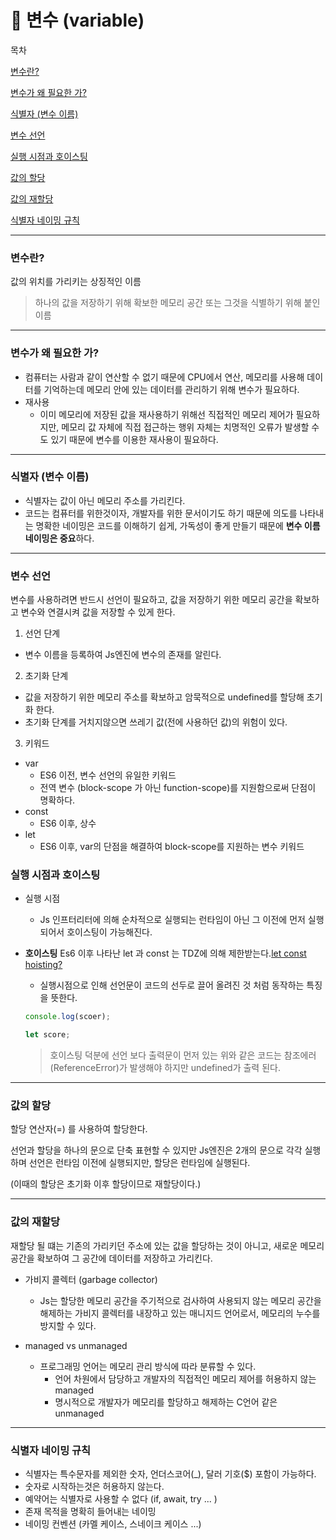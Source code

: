# 📗 변수 (variable)

목차

[변수란?](#변수란)

[변수가 왜 필요한 가?](#변수가-왜-필요한-가)

[식별자 (변수 이름)](#식별자-변수-이름)

[변수 선언](#변수-선언)

[실행 시점과 호이스팅](#실행-시점과-호이스팅)

[값의 할당](#값의-할당)

[값의 재할당](#값의-재할당)

[식별자 네이밍 규칙](#식별자-네이밍-규칙)

---

### 변수란?

값의 위치를 가리키는 상징적인 이름

> 하나의 값을 저장하기 위해 확보한 메모리 공간 또는 그것을 식별하기 위해 붙인 이름

---

### 변수가 왜 필요한 가?

- 컴퓨터는 사람과 같이 연산할 수 없기 때문에 CPU에서 연산, 메모리를 사용해 데이터를 기억하는데 메모리 안에 있는 데이터를 관리하기 위해 변수가 필요하다.
- 재사용
  - 이미 메모리에 저장된 값을 재사용하기 위해선 직접적인 메모리 제어가 필요하지만, 메모리 값 자체에 직접 접근하는 행위 자체는 치명적인 오류가 발생할 수도 있기 때문에 변수를 이용한 재사용이 필요하다.

---

### 식별자 (변수 이름)

- 식별자는 값이 아닌 메모리 주소를 가리킨다.
- 코드는 컴퓨터를 위한것이자, 개발자를 위한 문서이기도 하기 때문에 의도를 나타내는 명확한 네이밍은 코드를 이해하기 쉽게, 가독성이 좋게 만들기 때문에 **변수 이름 네이밍은 중요**하다.

---

### 변수 선언

변수를 사용하려면 반드시 선언이 필요하고, 값을 저장하기 위한 메모리 공간을 확보하고 변수와 연결시켜 값을 저장할 수 있게 한다.

1. 선언 단계

- 변수 이름을 등록하여 Js엔진에 변수의 존재를 알린다.

2. 초기화 단계

- 값을 저장하기 위한 메모리 주소를 확보하고 암묵적으로 undefined를 할당해 초기화 한다.
- 초기화 단계를 거치지않으면 쓰레기 값(전에 사용하던 값)의 위험이 있다.

3. 키워드

- var
  - ES6 이전, 변수 선언의 유일한 키워드
  - 전역 변수 (block-scope 가 아닌 function-scope)를 지원함으로써 단점이 명확하다.
- const
  - ES6 이후, 상수
- let
  - ES6 이후, var의 단점을 해결하여 block-scope를 지원하는 변수 키워드

### 실행 시점과 호이스팅

- 실행 시점

  - Js 인프터리터에 의해 순차적으로 실행되는 런타임이 아닌 그 이전에 먼저 실행되어서 호이스팅이 가능해진다.

- **호이스팅**
  Es6 이후 나타난 let 과 const 는 TDZ에 의해 제한받는다.[let const hoisting?](/1-week/Let%2C%20Const%20Hoisting%3F.md)

  - 실행시점으로 인해 선언문이 코드의 선두로 끌어 올려진 것 처럼 동작하는 특징을 뜻한다.

  ```javaScript
  console.log(scoer);

  let score;
  ```

  > 호이스팅 덕분에 선언 보다 출력문이 먼저 있는 위와 같은 코드는 참조에러(ReferenceError)가 발생해야 하지만 undefined가 출력 된다.

---

### 값의 할당

할당 연산자(=) 를 사용하여 할당한다.

선언과 할당을 하나의 문으로 단축 표현할 수 있지만 Js엔진은 2개의 문으로 각각 실행하며 선언은 런타임 이전에 실행되지만, 할당은 런타임에 실행된다.

(이때의 할당은 초기화 이후 할당이므로 재할당이다.)

---

### 값의 재할당

재할당 될 떄는 기존의 가리키던 주소에 있는 값을 할당하는 것이 아니고, 새로운 메모리 공간을 확보하여 그 공간에 데이터를 저장하고 가리킨다.

- 가비지 콜렉터 (garbage collector)

  - Js는 할당한 메모리 공간을 주기적으로 검사하여 사용되지 않는 메모리 공간을 해제하는 가비지 콜렉터를 내장하고 있는 매니지드 언어로서, 메모리의 누수를 방지할 수 있다.

- managed vs unmanaged
  - 프로그래밍 언어는 메모리 관리 방식에 따라 분류할 수 있다.
    - 언어 차원에서 담당하고 개발자의 직접적인 메모리 제어를 허용하지 않는 managed
    - 명시적으로 개발자가 메모리를 할당하고 해제하는 C언어 같은 unmanaged

---

### 식별자 네이밍 규칙

- 식별자는 특수문자를 제외한 숫자, 언더스코어(\_), 달러 기호($) 포함이 가능하다.
- 숫자로 시작하는것은 허용하지 않는다.
- 예약어는 식별자로 사용할 수 없다 (if, await, try ... )
- 존재 목적을 명확히 들어내는 네이밍
- 네이밍 컨벤션 (카멜 케이스, 스네이크 케이스 ...)
